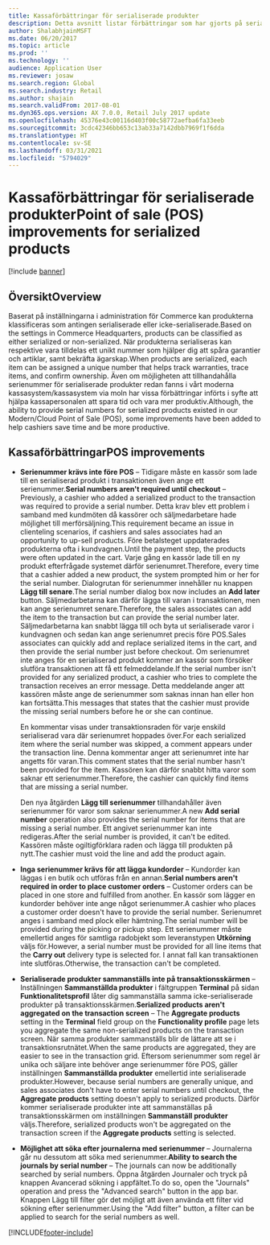 ```yaml
---
title: Kassaförbättringar för serialiserade produkter
description: Detta avsnitt listar förbättringar som har gjorts på serialiserade produkter i syfte att hjälpa dig att spara tid och bli mer produktiv.
author: ShalabhjainMSFT
ms.date: 06/20/2017
ms.topic: article
ms.prod: ''
ms.technology: ''
audience: Application User
ms.reviewer: josaw
ms.search.region: Global
ms.search.industry: Retail
ms.author: shajain
ms.search.validFrom: 2017-08-01
ms.dyn365.ops.version: AX 7.0.0, Retail July 2017 update
ms.openlocfilehash: 45376e43c00116d403f00c58772aefba6fa33eeb
ms.sourcegitcommit: 3cdc42346bb653c13ab33a7142dbb7969f1f6dda
ms.translationtype: HT
ms.contentlocale: sv-SE
ms.lasthandoff: 03/31/2021
ms.locfileid: "5794029"
---
```

# <a name="point-of-sale-pos-improvements-for-serialized-products"></a><span data-ttu-id="e2d7a-103">Kassaförbättringar för serialiserade produkter</span><span class="sxs-lookup"><span data-stu-id="e2d7a-103">Point of sale (POS) improvements for serialized products</span></span>

[!include [banner](includes/banner.md)]

## <a name="overview"></a><span data-ttu-id="e2d7a-104">Översikt</span><span class="sxs-lookup"><span data-stu-id="e2d7a-104">Overview</span></span>

<span data-ttu-id="e2d7a-105">Baserat på inställningarna i administration för Commerce kan produkterna klassificeras som antingen serialiserade eller icke-serialiserade.</span><span class="sxs-lookup"><span data-stu-id="e2d7a-105">Based on the settings in Commerce Headquarters, products can be classified as either serialized or non-serialized.</span></span> <span data-ttu-id="e2d7a-106">När produkterna serialiseras kan respektive vara tilldelas ett unikt nummer som hjälper dig att spåra garantier och artiklar, samt bekräfta ägarskap.</span><span class="sxs-lookup"><span data-stu-id="e2d7a-106">When products are serialized, each item can be assigned a unique number that helps track warranties, trace items, and confirm ownership.</span></span> <span data-ttu-id="e2d7a-107">Även om möjligheten att tillhandahålla serienummer för serialiserade produkter redan fanns i vårt moderna kassasystem/kassasystem via moln har vissa förbättringar införts i syfte att hjälpa kassapersonalen att spara tid och vara mer produktiv.</span><span class="sxs-lookup"><span data-stu-id="e2d7a-107">Although, the ability to provide serial numbers for serialized products existed in our Modern/Cloud Point of Sale (POS), some improvements have been added to help cashiers save time and be more productive.</span></span>

## <a name="pos-improvements"></a><span data-ttu-id="e2d7a-108">Kassaförbättringar</span><span class="sxs-lookup"><span data-stu-id="e2d7a-108">POS improvements</span></span>

- <span data-ttu-id="e2d7a-109">**Serienummer krävs inte före POS** – Tidigare måste en kassör som lade till en serialiserad produkt i transaktionen även ange ett serienummer.</span><span class="sxs-lookup"><span data-stu-id="e2d7a-109">**Serial numbers aren't required until checkout** – Previously, a cashier who added a serialized product to the transaction was required to provide a serial number.</span></span> <span data-ttu-id="e2d7a-110">Detta krav blev ett problem i samband med kundmöten då kassörer och säljmedarbetare hade möjlighet till merförsäljning.</span><span class="sxs-lookup"><span data-stu-id="e2d7a-110">This requirement became an issue in clienteling scenarios, if cashiers and sales associates had an opportunity to up-sell products.</span></span> <span data-ttu-id="e2d7a-111">Före betalsteget uppdaterades produkterna ofta i kundvagnen.</span><span class="sxs-lookup"><span data-stu-id="e2d7a-111">Until the payment step, the products were often updated in the cart.</span></span> <span data-ttu-id="e2d7a-112">Varje gång en kassör lade till en ny produkt efterfrågade systemet därför serienumret.</span><span class="sxs-lookup"><span data-stu-id="e2d7a-112">Therefore, every time that a cashier added a new product, the system prompted him or her for the serial number.</span></span> <span data-ttu-id="e2d7a-113">Dialogrutan för serienummer innehåller nu knappen **Lägg till senare**.</span><span class="sxs-lookup"><span data-stu-id="e2d7a-113">The serial number dialog box now includes an **Add later** button.</span></span> <span data-ttu-id="e2d7a-114">Säljmedarbetarna kan därför lägga till varan i transaktionen, men kan ange serienumret senare.</span><span class="sxs-lookup"><span data-stu-id="e2d7a-114">Therefore, the sales associates can add the item to the transaction but can provide the serial number later.</span></span> <span data-ttu-id="e2d7a-115">Säljmedarbetarna kan snabbt lägga till och byta ut serialiserade varor i kundvagnen och sedan kan ange serienumret precis före POS.</span><span class="sxs-lookup"><span data-stu-id="e2d7a-115">Sales associates can quickly add and replace serialized items in the cart, and then provide the serial number just before checkout.</span></span> <span data-ttu-id="e2d7a-116">Om serienumret inte anges för en serialiserad produkt kommer an kassör som försöker slutföra transaktionen att få ett felmeddelande.</span><span class="sxs-lookup"><span data-stu-id="e2d7a-116">If the serial number isn't provided for any serialized product, a cashier who tries to complete the transaction receives an error message.</span></span> <span data-ttu-id="e2d7a-117">Detta meddelande anger att kassören måste ange de serienummer som saknas innan han eller hon kan fortsätta.</span><span class="sxs-lookup"><span data-stu-id="e2d7a-117">This messages that states that the cashier must provide the missing serial numbers before he or she can continue.</span></span>

    <span data-ttu-id="e2d7a-118">En kommentar visas under transaktionsraden för varje enskild serialiserad vara där serienumret hoppades över.</span><span class="sxs-lookup"><span data-stu-id="e2d7a-118">For each serialized item where the serial number was skipped, a comment appears under the transaction line.</span></span> <span data-ttu-id="e2d7a-119">Denna kommentar anger att serienumret inte har angetts för varan.</span><span class="sxs-lookup"><span data-stu-id="e2d7a-119">This comment states that the serial number hasn't been provided for the item.</span></span> <span data-ttu-id="e2d7a-120">Kassören kan därför snabbt hitta varor som saknar ett serienummer.</span><span class="sxs-lookup"><span data-stu-id="e2d7a-120">Therefore, the cashier can quickly find items that are missing a serial number.</span></span>

    <span data-ttu-id="e2d7a-121">Den nya åtgärden **Lägg till serienummer** tillhandahåller även serienummer för varor som saknar serienummer.</span><span class="sxs-lookup"><span data-stu-id="e2d7a-121">A new **Add serial number** operation also provides the serial number for items that are missing a serial number.</span></span> <span data-ttu-id="e2d7a-122">Ett angivet serienummer kan inte redigeras.</span><span class="sxs-lookup"><span data-stu-id="e2d7a-122">After the serial number is provided, it can't be edited.</span></span> <span data-ttu-id="e2d7a-123">Kassören måste ogiltigförklara raden och lägga till produkten på nytt.</span><span class="sxs-lookup"><span data-stu-id="e2d7a-123">The cashier must void the line and add the product again.</span></span>
    
- <span data-ttu-id="e2d7a-124">**Inga serienummer krävs för att lägga kundorder** – Kundorder kan läggas i en butik och utföras från en annan.</span><span class="sxs-lookup"><span data-stu-id="e2d7a-124">**Serial numbers aren't required in order to place customer orders** – Customer orders can be placed in one store and fulfilled from another.</span></span> <span data-ttu-id="e2d7a-125">En kassör som lägger en kundorder behöver inte ange något serienummer.</span><span class="sxs-lookup"><span data-stu-id="e2d7a-125">A cashier who places a customer order doesn't have to provide the serial number.</span></span> <span data-ttu-id="e2d7a-126">Serienumret anges i samband med plock eller hämtning.</span><span class="sxs-lookup"><span data-stu-id="e2d7a-126">The serial number will be provided during the picking or pickup step.</span></span> <span data-ttu-id="e2d7a-127">Ett serienummer måste emellertid anges för samtliga radobjekt som leveranstypen **Utkörning** väljs för.</span><span class="sxs-lookup"><span data-stu-id="e2d7a-127">However, a serial number must be provided for all line items that the **Carry out** delivery type is selected for.</span></span> <span data-ttu-id="e2d7a-128">I annat fall kan transaktionen inte slutföras.</span><span class="sxs-lookup"><span data-stu-id="e2d7a-128">Otherwise, the transaction can't be completed.</span></span>
- <span data-ttu-id="e2d7a-129">**Serialiserade produkter sammanställs inte på transaktionsskärmen** – Inställningen **Sammanställda produkter** i fältgruppen **Terminal** på sidan **Funktionalitetsprofil** låter dig sammanställa samma icke-serialiserade produkter på transaktionsskärmen.</span><span class="sxs-lookup"><span data-stu-id="e2d7a-129">**Serialized products aren't aggregated on the transaction screen** – The **Aggregate products** setting in the **Terminal** field group on the **Functionality profile** page lets you aggregate the same non-serialized products on the transaction screen.</span></span> <span data-ttu-id="e2d7a-130">När samma produkter sammanställs blir de lättare att se i transaktionsrutnätet.</span><span class="sxs-lookup"><span data-stu-id="e2d7a-130">When the same products are aggregated, they are easier to see in the transaction grid.</span></span> <span data-ttu-id="e2d7a-131">Eftersom serienummer som regel är unika och säljare inte behöver ange serienummer före POS, gäller inställningen **Sammanställda produkter** emellertid inte serialiserade produkter.</span><span class="sxs-lookup"><span data-stu-id="e2d7a-131">However, because serial numbers are generally unique, and sales associates don't have to enter serial numbers until checkout, the **Aggregate products** setting doesn't apply to serialized products.</span></span> <span data-ttu-id="e2d7a-132">Därför kommer serialiserade produkter inte att sammanställas på transaktionsskärmen om inställningen **Sammanställ produkter** väljs.</span><span class="sxs-lookup"><span data-stu-id="e2d7a-132">Therefore, serialized products won't be aggregated on the transaction screen if the **Aggregate products** setting is selected.</span></span>
- <span data-ttu-id="e2d7a-133">**Möjlighet att söka efter journalerna med serienummer** – Journalerna går nu dessutom att söka med serienummer.</span><span class="sxs-lookup"><span data-stu-id="e2d7a-133">**Ability to search the journals by serial number** – The journals can now be additionally searched by serial numbers.</span></span> <span data-ttu-id="e2d7a-134">Öppna åtgärden Journaler och tryck på knappen Avancerad sökning i appfältet.</span><span class="sxs-lookup"><span data-stu-id="e2d7a-134">To do so, open the "Journals" operation and press the "Advanced search" button in the app bar.</span></span> <span data-ttu-id="e2d7a-135">Knappen Lägg till filter gör det möjligt att även använda ett filter vid sökning efter serienummer.</span><span class="sxs-lookup"><span data-stu-id="e2d7a-135">Using the "Add filter" button, a filter can be applied to search for the serial numbers as well.</span></span>


[!INCLUDE[footer-include](../includes/footer-banner.md)]